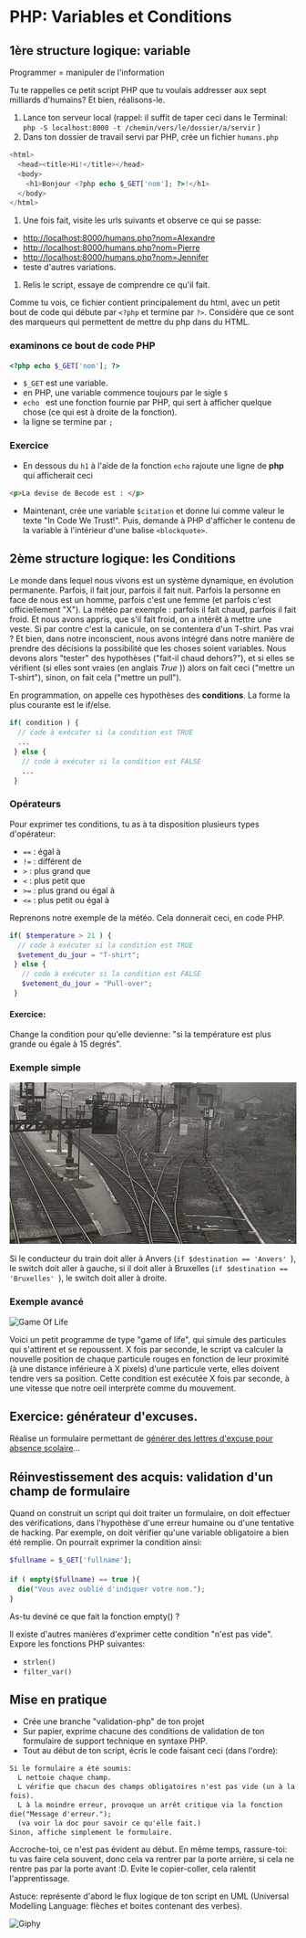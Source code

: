 # PHP:  Variables et Conditions
## 1ère structure logique: variable


Programmer = manipuler de l'information

Tu te rappelles ce petit script PHP que tu voulais addresser aux sept milliards d'humains?
Et bien, réalisons-le.

1. Lance ton serveur local
(rappel: il suffit de taper ceci dans le Terminal: ``` php -S localhost:8000 -t /chemin/vers/le/dossier/a/servir ``` )
1. Dans ton dossier de travail servi par PHP, crée un fichier `humans.php`
```php
<html>
  <head><title>Hi!</title></head>
  <body>
    <h1>Bonjour <?php echo $_GET['nom']; ?>!</h1>
  </body>
</html>
```
1. Une fois fait, visite les urls suivants et observe ce qui se passe:
  - [http://localhost:8000/humans.php?nom=Alexandre](http://localhost:8000/humans.php?nom=Alexandre)
  - [http://localhost:8000/humans.php?nom=Pierre](http://localhost:8000/humans.php?nom=Pierre)
  - [http://localhost:8000/humans.php?nom=Jennifer](http://localhost:8000/humans.php?nom=Jennifer)
  - teste d'autres variations.
1. Relis le script, essaye de comprendre ce qu'il fait.

Comme tu vois, ce fichier contient principalement du html, avec un petit bout de code qui débute par `<?php` et termine par `?>`. Considère que ce sont des marqueurs qui permettent de mettre du php dans du HTML.

### examinons ce bout de code PHP

```php
<?php echo $_GET['nom']; ?>
```

- ` $_GET ` est une variable.
- en PHP, une variable commence toujours par le sigle `$`
- `echo ` est une fonction fournie par PHP, qui sert à afficher quelque chose (ce qui est à droite de la fonction).
- la ligne se termine par `;`

### Exercice

- En dessous du `h1` à l'aide de la fonction `echo` rajoute une ligne de **php** qui afficherait ceci

```html
<p>La devise de Becode est : </p>
```


- Maintenant, crée une variable `$citation` et donne lui comme valeur le texte "In Code We Trust!". Puis, demande à PHP d'afficher le contenu de la variable à l'intérieur d'une balise `<blockquote>`.


## 2ème structure logique: les Conditions

Le monde dans lequel nous vivons est un système dynamique, en évolution permanente.
Parfois, il fait jour, parfois il fait nuit. Parfois la personne en face de nous est un homme, parfois c'est une femme (et parfois c'est officiellement "X"). La météo par exemple : parfois il fait chaud, parfois il fait froid.  Et nous avons appris, que s'il fait froid, on a intérêt à mettre une veste. Si par contre c'est la canicule, on se contentera d'un T-shirt. Pas vrai ?
Et bien, dans notre inconscient, nous avons intégré dans notre manière de prendre des décisions la possibilité que les choses soient variables. Nous devons alors "tester" des hypothèses ("fait-il chaud dehors?"), et si elles se vérifient (si elles sont vraies (en anglais _True_ )) alors on fait ceci ("mettre un T-shirt"), sinon, on fait cela ("mettre un pull").

En programmation, on appelle ces hypothèses des **conditions**. La forme la plus courante est le if/else.

```php
if( condition ) {
  // code à exécuter si la condition est TRUE
  ...
 } else {
   // code à exécuter si la condition est FALSE
   ...
 }
```
### Opérateurs

Pour exprimer tes conditions, tu as à ta disposition plusieurs types d'opérateur:

- `==` : égal à
- `!=` : différent de
- `>` : plus grand que
- `<` : plus petit que 
- `>=` : plus grand ou égal à
- `<=` : plus petit ou égal à


Reprenons notre exemple de la météo. Cela donnerait ceci, en code PHP.

```php
if( $temperature > 21 ) {
  // code à exécuter si la condition est TRUE
  $vetement_du_jour = "T-shirt";
 } else {
   // code à exécuter si la condition est FALSE
   $vetement_du_jour = "Pull-over";
 }
```

#### Exercice:
Change la condition pour qu'elle devienne: "si la température est plus grande ou égale à 15 degrés".

### Exemple simple
![Rail Switch](rail-switch.png)

Si le conducteur du train doit aller à Anvers (`if $destination == 'Anvers' `), le switch doit aller à gauche, si il doit aller à Bruxelles (`if $destination == 'Bruxelles' `), le switch doit aller à droite.

### Exemple avancé

![Game Of Life](http://media3.giphy.com/media/kMhiEKgSaPees/giphy.gif)

Voici un petit programme de type "game of life", qui simule des particules qui s'attirent et se repoussent. X fois par seconde, le script va calculer la nouvelle position de chaque particule rouges en fonction de leur proximité (à une distance inférieure à X pixels) d'une particule verte, elles doivent tendre vers sa position. Cette condition est exécutée X fois par seconde, à une vitesse que notre oeil interprète comme du mouvement.

## Exercice: générateur d'excuses.
Réalise un formulaire permettant de [générer des lettres d'excuse pour absence scolaire](https://github.com/becodeorg/BXLCentral/blob/master/Projects/1%20-%20Forms/Exercice-generateur-excuses.md)...


## Réinvestissement des acquis: validation d'un champ de formulaire

Quand on construit un script qui doit traiter un formulaire, on doit effectuer des vérifications, dans l'hypothèse d'une erreur humaine ou d'une tentative de hacking.
Par exemple, on doit vérifier qu'une variable obligatoire a bien été remplie. On pourrait exprimer la condition ainsi: 

```PHP
$fullname = $_GET['fullname'];

if ( empty($fullname) == true ){
  die("Vous avez oublié d'indiquer votre nom.");
}
```

As-tu deviné ce que fait la fonction empty() ?

Il existe d'autres manières d'exprimer cette condition "n'est pas vide". Expore les fonctions PHP suivantes:
- ` strlen() `
- `filter_var()`

## Mise en pratique

- Crée une branche "validation-php" de ton projet
- Sur papier, exprime chacune des conditions de validation de ton formulaire de support technique en syntaxe PHP.
- Tout au début de ton script, écris le code faisant ceci (dans l'ordre):
```
Si le formulaire a été soumis:
  L nettoie chaque champ.
  L vérifie que chacun des champs obligatoires n'est pas vide (un à la fois).
  L à la moindre erreur, provoque un arrêt critique via la fonction die("Message d'erreur.");
  (va voir la doc pour savoir ce qu'elle fait.)
Sinon, affiche simplement le formulaire.
```

Accroche-toi, ce n'est pas évident au début. En même temps, rassure-toi: tu vas faire cela souvent, donc cela va rentrer par la porte arrière, si cela ne rentre pas par la porte avant :D. Evite le copier-coller, cela ralentit l'apprentissage.

Astuce: représente d'abord le flux logique de ton script en UML (Universal Modelling Language: flèches et boites contenant des verbes).

![Giphy](https://media0.giphy.com/media/gpDtMjkONKp7a/giphy.gif)
